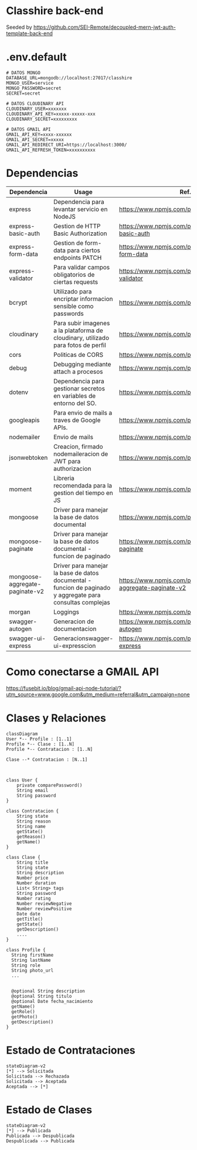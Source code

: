 # Classhire back-end
Seeded by https://github.com/SEI-Remote/decoupled-mern-jwt-auth-template-back-end

# .env.default
```
# DATOS MONGO
DATABASE_URL=mongodb://localhost:27017/classhire
MONGO_USER=service
MONGO_PASSWORD=secret
SECRET=secret

# DATOS CLOUDINARY API
CLOUDINARY_USER=xxxxxxx
CLOUDINARY_API_KEY=xxxxx-xxxxx-xxx
CLOUDINARY_SECRET=xxxxxxxxx

# DATOS GMAIL API
GMAIL_API_KEY=xxxx-xxxxxx
GMAIL_API_SECRET=xxxxx
GMAIL_API_REDIRECT_URI=https://localhost:3000/
GMAIL_API_REFRESH_TOKEN=xxxxxxxxxx
```

# Dependencias

| Dependencia      | Usage      | Ref. |
| ----------- | ----------- | ----------- |
| express   | Dependencia para levantar servicio en NodeJS | https://www.npmjs.com/package/express |
| express-basic-auth   | Gestion de HTTP Basic Authorization | https://www.npmjs.com/package/express-basic-auth |
| express-form-data   | Gestion de form-data para ciertos endpoints PATCH | https://www.npmjs.com/package/express-form-data |
| express-validator  | Para validar campos obligatorios de ciertas requests | https://www.npmjs.com/package/express-validator |
| bcrypt   | Utilizado para encriptar informacion sensible como passwords | https://www.npmjs.com/package/bcrypt |
| cloudinary   | Para subir imagenes a la plataforma de cloudinary, utilizado para fotos de perfil | https://www.npmjs.com/package/cloudinary |
| cors   | Politicas de CORS | https://www.npmjs.com/package/cors |
| debug   | Debugging mediante attach a procesos | https://www.npmjs.com/package/debug |
| dotenv   | Dependencia para gestionar secretos en variables de entorno del SO. | https://www.npmjs.com/package/dotenv |
| googleapis   | Para envio de mails a traves de Google APIs. | https://www.npmjs.com/package/googleapis |
| nodemailer   | Envio de mails | https://www.npmjs.com/package/morgan |
| jsonwebtoken   | Creacion, firmado nodemaileracion de JWT para authorizacion | https://www.npmjs.com/package/jsonwebtoken |
| moment   | Libreria recomendada para la gestion del tiempo en JS | https://www.npmjs.com/package/moment |
| mongoose   | Driver para manejar la base de datos documental | https://www.npmjs.com/package/mongoose |
| mongoose-paginate   | Driver para manejar la base de datos documental - funcion de paginado | https://www.npmjs.com/package/mongoose-paginate |
| mongoose-aggregate-paginate-v2   | Driver para manejar la base de datos documental - funcion de paginado y aggregate para consultas complejas | https://www.npmjs.com/package/mongoose-aggregate-paginate-v2 |
| morgan   | Loggings | https://www.npmjs.com/package/morgan |
| swagger-autogen   | Generacion de documentacion | https://www.npmjs.com/package/swagger-autogen |
| swagger-ui-express   | Generacionswagger-ui-expresscion | https://www.npmjs.com/package/swagger-ui-express |

# Como conectarse a GMAIL API
https://fusebit.io/blog/gmail-api-node-tutorial/?utm_source=www.google.com&utm_medium=referral&utm_campaign=none

# Clases y Relaciones
```mermaid
classDiagram
User *-- Profile : [1..1]
Profile *-- Clase : [1..N]
Profile *-- Contratacion : [1..N]

Clase --* Contratacion : [N..1]



class User {
    private comparePassword()
    String email
    String password
}

class Contratacion {
    String state
    String reason
    String name
    getState()
    getReason()
    getName()
}

class Clase {
    String title
    String state
    String description
    Number price
    Number duration
    List< String> tags
    String password
    Number rating
    Number reviewNegative
    Number reviewPositive
    Date date
    getTitle()
    getState()
    getDescription()
    ....
}

class Profile {
  String firstName
  String lastName
  String role
  String photo_url
  ...

  
  @optional String description
  @optional String titulo
  @optional Date fecha_nacimiento
  getName()
  getRole()
  getPhoto()
  getDescription()
}
```

# Estado de Contrataciones
```mermaid
stateDiagram-v2
[*] --> Solicitada
Solicitada --> Rechazada
Solicitada --> Aceptada
Aceptada --> [*]

```


# Estado de Clases
```mermaid
stateDiagram-v2
[*] --> Publicada
Publicada --> Despublicada
Despublicada --> Publicada

```